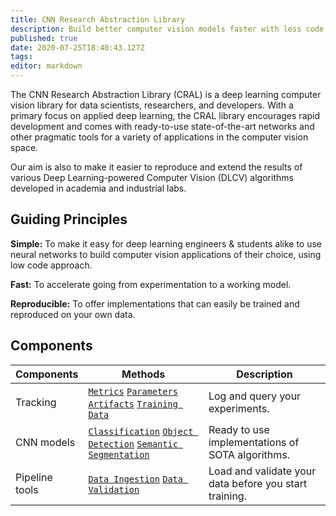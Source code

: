 ```yaml
---
title: CNN Research Abstraction Library
description: Build better computer vision models faster with less code.
published: true
date: 2020-07-25T18:40:43.127Z
tags: 
editor: markdown
---
```


The CNN Research Abstraction Library (CRAL) is a deep learning computer vision library for data scientists, researchers, and developers. With a primary focus on applied deep learning, the CRAL library encourages rapid development and comes with ready-to-use state-of-the-art networks and other pragmatic tools for a variety of applications in the computer vision space.

Our aim is also to make it easier to reproduce and extend the results of various Deep Learning-powered Computer Vision (DLCV) algorithms developed in academia and industrial labs.

## Guiding Principles

**Simple:** To make it easy for deep learning engineers & students alike to use neural networks to build computer vision applications of their choice, using low code approach.

**Fast:** To accelerate going from experimentation to a working model.

**Reproducible:** To offer implementations that can easily be trained and reproduced on your own data.

## Components
| Components | Methods | Description |
|---|---|---|
| Tracking | [`Metrics`]() [`Parameters`]() [`Artifacts`]() [`Training Data`](/api/data-versioning) | Log and query your experiments. |
| CNN models | [`Classification`](api/models/classification) [`Object Detection`](/api/models/ObjectDetection) [`Semantic Segmentation`]() | Ready to use implementations of SOTA algorithms. |
| Pipeline tools | [`Data Ingestion`]() [`Data Validation`]() | Load and validate your data before you start training. |
